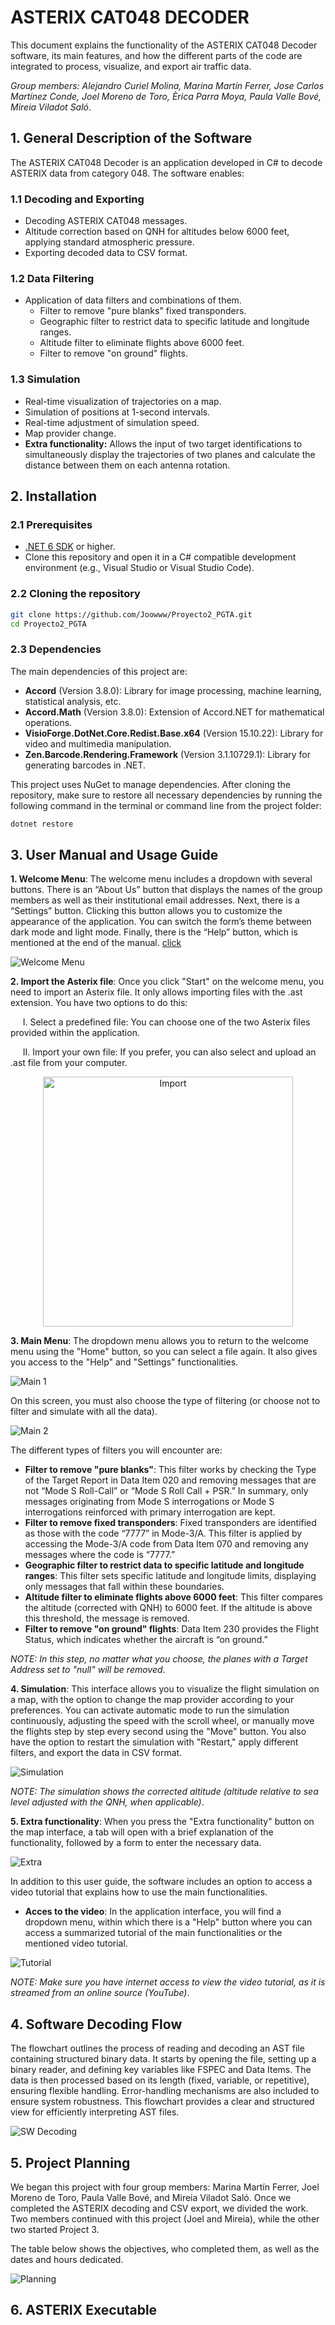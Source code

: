 # ASTERIX CAT048 DECODER
This document explains the functionality of the ASTERIX CAT048 Decoder software, its main features, and how the different parts of the code are integrated to process, visualize, and export air traffic data.

<em>Group members: Alejandro Curiel Molina, Marina Martín Ferrer, Jose Carlos Martínez Conde, Joel Moreno de Toro, Èrica Parra Moya, Paula Valle Bové, Mireia Viladot Saló</em>.

## 1. General Description of the Software
The ASTERIX CAT048 Decoder is an application developed in C# to decode ASTERIX data from category 048. The software enables:
### 1.1 Decoding and Exporting
- Decoding ASTERIX CAT048 messages.
- Altitude correction based on QNH for altitudes below 6000 feet, applying standard atmospheric pressure.
- Exporting decoded data to CSV format.
### 1.2 Data Filtering
- Application of data filters and combinations of them.
    - Filter to remove "pure blanks" fixed transponders.
    - Geographic filter to restrict data to specific latitude and longitude ranges.
    - Altitude filter to eliminate flights above 6000 feet.
    - Filter to remove "on ground" flights.
### 1.3 Simulation
- Real-time visualization of trajectories on a map.
- Simulation of positions at 1-second intervals.
- Real-time adjustment of simulation speed.
- Map provider change.
- **Extra functionality:** Allows the input of two target identifications to simultaneously display the trajectories of two planes and calculate the distance between them on each antenna rotation.

## 2. Installation
### 2.1 Prerequisites
- [.NET 6 SDK](https://dotnet.microsoft.com/es-es/download/dotnet/6.0) or higher.
- Clone this repository and open it in a C# compatible development environment (e.g., Visual Studio or Visual Studio Code).
### 2.2 Cloning the repository

```bash
git clone https://github.com/Joowww/Proyecto2_PGTA.git
cd Proyecto2_PGTA
```
### 2.3 Dependencies
The main dependencies of this project are:
- **Accord** (Version 3.8.0): Library for image processing, machine learning, statistical analysis, etc.
- **Accord.Math** (Version 3.8.0): Extension of Accord.NET for mathematical operations.
- **VisioForge.DotNet.Core.Redist.Base.x64** (Version 15.10.22): Library for video and multimedia manipulation.
- **Zen.Barcode.Rendering.Framework** (Version 3.1.10729.1): Library for generating barcodes in .NET.

This project uses NuGet to manage dependencies. After cloning the repository, make sure to restore all necessary dependencies by running the following command in the terminal or command line from the project folder:
```bash
dotnet restore
```
## 3. User Manual and Usage Guide
**1. Welcome Menu**: The welcome menu includes a dropdown with several buttons. There is an “About Us” button that displays the names of the group members as well as their institutional email addresses. Next, there is a “Settings” button. Clicking this button allows you to customize the appearance of the application. You can switch the form’s theme between dark mode and light mode. Finally, there is the “Help” button, which is mentioned at the end of the manual. [click](#end)

![Welcome Menu](./Welcome%20Menu.png)

**2. Import the Asterix file**: Once you click "Start" on the welcome menu, you need to import an Asterix file. It only allows importing files with the .ast extension. You have two options to do this:

&nbsp;&nbsp;&nbsp;&nbsp; I. Select a predefined file: You can choose one of the two Asterix files provided within the application.

&nbsp;&nbsp;&nbsp;&nbsp; II. Import your own file: If you prefer, you can also select and upload an .ast file from your computer.

<p align="center">
  <img src="./Import%20Ast.png" alt="Import" width="400">
</p>

**3. Main Menu**: The dropdown menu allows you to return to the welcome menu using the "Home" button, so you can select a file again. It also gives you access to the "Help" and "Settings" functionalities.

![Main 1](./Main%20Menu%201.png)

On this screen, you must also choose the type of filtering (or choose not to filter and simulate with all the data).

![Main 2](./Main%20Menu%202.png)

The different types of filters you will encounter are:
- **Filter to remove "pure blanks"**: This filter works by checking the Type of the Target Report in Data Item 020 and removing messages that are not “Mode S Roll-Call” or “Mode S Roll Call + PSR.” In summary, only messages originating from Mode S interrogations or Mode S interrogations reinforced with primary interrogation are kept.
- **Filter to remove fixed transponders**: Fixed transponders are identified as those with the code “7777” in Mode-3/A. This filter is applied by accessing the Mode-3/A code from Data Item 070 and removing any messages where the code is “7777.”
- **Geographic filter to restrict data to specific latitude and longitude ranges**: This filter sets specific latitude and longitude limits, displaying only messages that fall within these boundaries.
- **Altitude filter to eliminate flights above 6000 feet**: This filter compares the altitude (corrected with QNH) to 6000 feet. If the altitude is above this threshold, the message is removed.
- **Filter to remove "on ground" flights**: Data Item 230 provides the Flight Status, which indicates whether the aircraft is “on ground.”

<em>NOTE: In this step, no matter what you choose, the planes with a Target Address set to "null" will be removed</em>.

**4. Simulation**: This interface allows you to visualize the flight simulation on a map, with the option to change the map provider according to your preferences. You can activate automatic mode to run the simulation continuously, adjusting the speed with the scroll wheel, or manually move the flights step by step every second using the "Move" button. You also have the option to restart the simulation with "Restart," apply different filters, and export the data in CSV format.

![Simulation](./Simulation.png)

<em>NOTE: The simulation shows the corrected altitude (altitude relative to sea level adjusted with the QNH, when applicable)</em>.

**5. Extra functionality**: When you press the "Extra functionality" button on the map interface, a tab will open with a brief explanation of the functionality, followed by a form to enter the necessary data.

![Extra](./Extra%20Functionality.png)

<a id="end"></a>
In addition to this user guide, the software includes an option to access a video tutorial that explains how to use the main functionalities.

- **Acces to the video**: In the application interface, you will find a dropdown menu, within which there is a "Help" button where you can access a summarized tutorial of the main functionalities or the mentioned video tutorial.

![Tutorial](./Tutorial.png)

<em>NOTE: Make sure you have internet access to view the video tutorial, as it is streamed from an online source (YouTube)</em>.

## 4. Software Decoding Flow
The flowchart outlines the process of reading and decoding an AST file containing structured binary data. It starts by opening the file, setting up a binary reader, and defining key variables like FSPEC and Data Items. The data is then processed based on its length (fixed, variable, or repetitive), ensuring flexible handling. Error-handling mechanisms are also included to ensure system robustness. This flowchart provides a clear and structured view for efficiently interpreting AST files.

![SW Decoding](./SW%20Decoding%20Flow.jpeg)

## 5. Project Planning
We began this project with four group members: Marina Martín Ferrer, Joel Moreno de Toro, Paula Valle Bové, and Mireia Viladot Saló. Once we completed the ASTERIX decoding and CSV export, we divided the work. Two members continued with this project (Joel and Mireia), while the other two started Project 3.

The table below shows the objectives, who completed them, as well as the dates and hours dedicated.

![Planning](./Planning.jpg)

## 6. ASTERIX Executable

